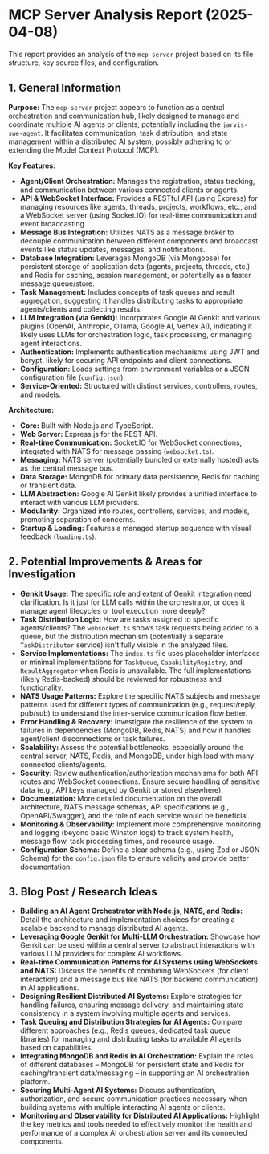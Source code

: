 # MCP Server Analysis Report (2025-04-08)

This report provides an analysis of the `mcp-server` project based on its file structure, key source files, and configuration.

## 1. General Information

**Purpose:** The `mcp-server` project appears to function as a central orchestration and communication hub, likely designed to manage and coordinate multiple AI agents or clients, potentially including the `jarvis-swe-agent`. It facilitates communication, task distribution, and state management within a distributed AI system, possibly adhering to or extending the Model Context Protocol (MCP).

**Key Features:**

*   **Agent/Client Orchestration:** Manages the registration, status tracking, and communication between various connected clients or agents.
*   **API & WebSocket Interface:** Provides a RESTful API (using Express) for managing resources like agents, threads, projects, workflows, etc., and a WebSocket server (using Socket.IO) for real-time communication and event broadcasting.
*   **Message Bus Integration:** Utilizes NATS as a message broker to decouple communication between different components and broadcast events like status updates, messages, and notifications.
*   **Database Integration:** Leverages MongoDB (via Mongoose) for persistent storage of application data (agents, projects, threads, etc.) and Redis for caching, session management, or potentially as a faster message queue/store.
*   **Task Management:** Includes concepts of task queues and result aggregation, suggesting it handles distributing tasks to appropriate agents/clients and collecting results.
*   **LLM Integration (via Genkit):** Incorporates Google AI Genkit and various plugins (OpenAI, Anthropic, Ollama, Google AI, Vertex AI), indicating it likely uses LLMs for orchestration logic, task processing, or managing agent interactions.
*   **Authentication:** Implements authentication mechanisms using JWT and bcrypt, likely for securing API endpoints and client connections.
*   **Configuration:** Loads settings from environment variables or a JSON configuration file (`config.json`).
*   **Service-Oriented:** Structured with distinct services, controllers, routes, and models.

**Architecture:**

*   **Core:** Built with Node.js and TypeScript.
*   **Web Server:** Express.js for the REST API.
*   **Real-time Communication:** Socket.IO for WebSocket connections, integrated with NATS for message passing (`websocket.ts`).
*   **Messaging:** NATS server (potentially bundled or externally hosted) acts as the central message bus.
*   **Data Storage:** MongoDB for primary data persistence, Redis for caching or transient data.
*   **LLM Abstraction:** Google AI Genkit likely provides a unified interface to interact with various LLM providers.
*   **Modularity:** Organized into routes, controllers, services, and models, promoting separation of concerns.
*   **Startup & Loading:** Features a managed startup sequence with visual feedback (`loading.ts`).

## 2. Potential Improvements & Areas for Investigation

*   **Genkit Usage:** The specific role and extent of Genkit integration need clarification. Is it just for LLM calls within the orchestrator, or does it manage agent lifecycles or tool execution more deeply?
*   **Task Distribution Logic:** How are tasks assigned to specific agents/clients? The `websocket.ts` shows task requests being added to a queue, but the distribution mechanism (potentially a separate `TaskDistributor` service) isn't fully visible in the analyzed files.
*   **Service Implementations:** The `index.ts` file uses placeholder interfaces or minimal implementations for `TaskQueue`, `CapabilityRegistry`, and `ResultAggregator` when Redis is unavailable. The full implementations (likely Redis-backed) should be reviewed for robustness and functionality.
*   **NATS Usage Patterns:** Explore the specific NATS subjects and message patterns used for different types of communication (e.g., request/reply, pub/sub) to understand the inter-service communication flow better.
*   **Error Handling & Recovery:** Investigate the resilience of the system to failures in dependencies (MongoDB, Redis, NATS) and how it handles agent/client disconnections or task failures.
*   **Scalability:** Assess the potential bottlenecks, especially around the central server, NATS, Redis, and MongoDB, under high load with many connected clients/agents.
*   **Security:** Review authentication/authorization mechanisms for both API routes and WebSocket connections. Ensure secure handling of sensitive data (e.g., API keys managed by Genkit or stored elsewhere).
*   **Documentation:** More detailed documentation on the overall architecture, NATS message schemas, API specifications (e.g., OpenAPI/Swagger), and the role of each service would be beneficial.
*   **Monitoring & Observability:** Implement more comprehensive monitoring and logging (beyond basic Winston logs) to track system health, message flow, task processing times, and resource usage.
*   **Configuration Schema:** Define a clear schema (e.g., using Zod or JSON Schema) for the `config.json` file to ensure validity and provide better documentation.

## 3. Blog Post / Research Ideas

*   **Building an AI Agent Orchestrator with Node.js, NATS, and Redis:** Detail the architecture and implementation choices for creating a scalable backend to manage distributed AI agents.
*   **Leveraging Google Genkit for Multi-LLM Orchestration:** Showcase how Genkit can be used within a central server to abstract interactions with various LLM providers for complex AI workflows.
*   **Real-time Communication Patterns for AI Systems using WebSockets and NATS:** Discuss the benefits of combining WebSockets (for client interaction) and a message bus like NATS (for backend communication) in AI applications.
*   **Designing Resilient Distributed AI Systems:** Explore strategies for handling failures, ensuring message delivery, and maintaining state consistency in a system involving multiple agents and services.
*   **Task Queuing and Distribution Strategies for AI Agents:** Compare different approaches (e.g., Redis queues, dedicated task queue libraries) for managing and distributing tasks to available AI agents based on capabilities.
*   **Integrating MongoDB and Redis in AI Orchestration:** Explain the roles of different databases – MongoDB for persistent state and Redis for caching/transient data/messaging – in supporting an AI orchestration platform.
*   **Securing Multi-Agent AI Systems:** Discuss authentication, authorization, and secure communication practices necessary when building systems with multiple interacting AI agents or clients.
*   **Monitoring and Observability for Distributed AI Applications:** Highlight the key metrics and tools needed to effectively monitor the health and performance of a complex AI orchestration server and its connected components.
